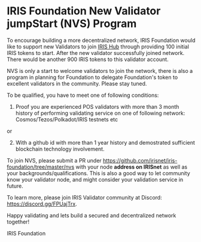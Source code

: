 # IRIS Foundation New Validator jumpStart (NVS)  Program  

To encourage building a more decentralized network, IRIS Foundation would like to support new Validators to join [IRIS Hub](https://www.irisnet.org/mainnet) through providing 100 initial IRIS tokens to start. After the new validator successfully joined network.  There would be another 900 IRIS tokens to this validator account.  

NVS is only a start to welcome validators to join the network, there is also a program in planning for Foundation to delegate Foundation's token to excellent validators in the community. Please stay tuned.

To be qualified, you have to meet one of following conditions: 

1. Proof you are experienced POS validators with more than 3 month history of performing validating service on one of following network:  Cosmos/Tezos/Polkadot/IRIS testnets etc

or 

2. With a github id with more than 1 year history and demostrated sufficient blockchain technology involvement. 


To join NVS, please submit a PR under https://github.com/irisnet/iris-foundation/tree/master/nvs with your node **address on IRISnet** as well as your backgrounds/qualifications. This is also a good way to let community know your validator node, and might consider your validation service in future.

To learn more, please join IRIS Validator community at Discord: https://discord.gg/FPUajTrx.

Happy validating and lets build a secured and decentralized network together!

IRIS Foundation 
